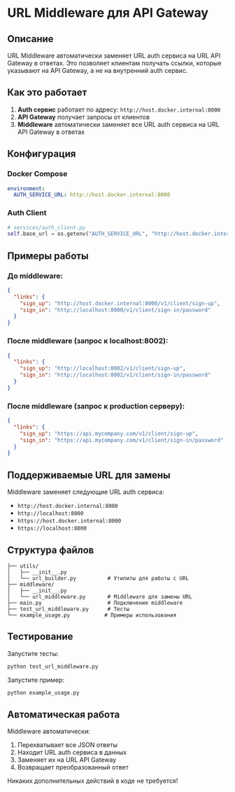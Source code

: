 # URL Middleware для API Gateway

## Описание

URL Middleware автоматически заменяет URL auth сервиса на URL API Gateway в ответах. Это позволяет клиентам получать ссылки, которые указывают на API Gateway, а не на внутренний auth сервис.

## Как это работает

1. **Auth сервис** работает по адресу: `http://host.docker.internal:8000`
2. **API Gateway** получает запросы от клиентов
3. **Middleware** автоматически заменяет все URL auth сервиса на URL API Gateway в ответах

## Конфигурация

### Docker Compose
```yaml
environment:
  AUTH_SERVICE_URL: http://host.docker.internal:8000
```

### Auth Client
```python
# services/auth_client.py
self.base_url = os.getenv("AUTH_SERVICE_URL", "http://host.docker.internal:8000")
```

## Примеры работы

### До middleware:
```json
{
  "links": {
    "sign_up": "http://host.docker.internal:8000/v1/client/sign-up",
    "sign_in": "http://localhost:8000/v1/client/sign-in/password"
  }
}
```

### После middleware (запрос к localhost:8002):
```json
{
  "links": {
    "sign_up": "http://localhost:8002/v1/client/sign-up",
    "sign_in": "http://localhost:8002/v1/client/sign-in/password"
  }
}
```

### После middleware (запрос к production серверу):
```json
{
  "links": {
    "sign_up": "https://api.mycompany.com/v1/client/sign-up",
    "sign_in": "https://api.mycompany.com/v1/client/sign-in/password"
  }
}
```

## Поддерживаемые URL для замены

Middleware заменяет следующие URL auth сервиса:
- `http://host.docker.internal:8000`
- `http://localhost:8000`
- `https://host.docker.internal:8000`
- `https://localhost:8000`

## Структура файлов

```
├── utils/
│   ├── __init__.py
│   └── url_builder.py          # Утилиты для работы с URL
├── middleware/
│   ├── __init__.py
│   └── url_middleware.py       # Middleware для замены URL
├── main.py                     # Подключение middleware
├── test_url_middleware.py      # Тесты
└── example_usage.py           # Примеры использования
```

## Тестирование

Запустите тесты:
```bash
python test_url_middleware.py
```

Запустите пример:
```bash
python example_usage.py
```

## Автоматическая работа

Middleware автоматически:
1. Перехватывает все JSON ответы
2. Находит URL auth сервиса в данных
3. Заменяет их на URL API Gateway
4. Возвращает преобразованный ответ

Никаких дополнительных действий в коде не требуется!
